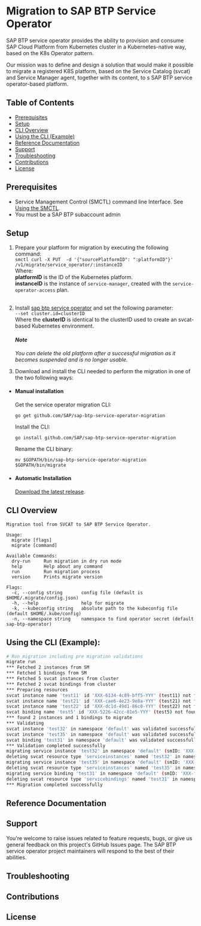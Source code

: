 # Migration to SAP BTP Service Operator 

SAP BTP service operator provides the ability to provision and consume SAP Cloud Platform from Kubernetes cluster in a Kubernetes-native way, based on the K8s Operator pattern.

Our mission was to define and design a solution that would make it possible to migrate a registered K8S platform, based on the Service Catalog (svcat) and Service Manager agent, together with its content, to s SAP BTP service operator-based platform.

## Table of Contents
* [Prerequisites](#prerequisites)
* [Setup](#setup)
* [CLI Overview](#cli-overview)
* [Using the CLI (Example)](#using-the-cli-example)
* [Reference Documentation](#reference-documentation)
* [Support](#support)
* [Troubleshooting](#troubleshooting)
* [Contributions](#contributions)
* [License](#license)

## Prerequisites
- Service Management Control (SMCTL) command line Interface. See [Using the SMCTL](https://help.sap.com/viewer/09cc82baadc542a688176dce601398de/Cloud/en-US/0107f3f8c1954a4e96802f556fc807e3.html).
- You must be a SAP BTP subaccount admin


## Setup

1. Prepare your platform for migration by executing the following command: </br>
```smctl curl -X PUT  -d '{"sourcePlatformID": ":platformID"}' /v1/migrate/service_operator/:instanceID``` </br>
   Where:</br> **platformID** is the ID of the Kubernetes platform.</br> **instanceID** is the instance of ``service-manager``, created with the  ``service-operator-access`` plan.</br></br>
2. Install [sap btp service operator](https://github.com/SAP/sap-btp-service-operator#setup) and set the following parameter: </br>
 ``` --set cluster.id=clusterID ``` </br>
   Where the **clusterID** is identical to the clusterID used to create an svcat-based Kubernetes environment.
   
   #### *Note*
   *You can delete the old platform after a successful migration as it becomes suspended and is no longer usable.*</br>

3. Download and install the CLI needed to perform the migration in one of the two following ways:


  * #### Manual installation</br>
    Get the service operator migration CLI:</br>
   
     ``go get github.com/SAP/sap-btp-service-operator-migration``

    Install the CLI:</br>

    ``go install github.com/SAP/sap-btp-service-operator-migration``

    Rename the CLI binary:</br>

    ``mv $GOPATH/bin/sap-btp-service-operator-migration $GOPATH/bin/migrate``

   * #### Automatic Installation</br>
     [Download the latest release](https://github.com/SAP/sap-btp-service-operator-migration/releases).</br>
     
   
 
## CLI Overview

```
Migration tool from SVCAT to SAP BTP Service Operator.

Usage:
  migrate [flags]
  migrate [command]

Available Commands:
  dry-run     Run migration in dry run mode
  help        Help about any command
  run         Run migration process
  version     Prints migrate version

Flags:
  -c, --config string       config file (default is $HOME/.migrate/config.json)
  -h, --help                help for migrate
  -k, --kubeconfig string   absolute path to the kubeconfig file (default $HOME/.kube/config)
  -n, --namespace string    namespace to find operator secret (default sap-btp-operator)
```

## Using the CLI (Example):

```sh
# Run migration including pre migration validations
migrate run
*** Fetched 2 instances from SM
*** Fetched 1 bindings from SM
*** Fetched 5 svcat instances from cluster
*** Fetched 2 svcat bindings from cluster
*** Preparing resources
svcat instance name 'test11' id 'XXX-6134-4c89-bff5-YYY' (test11) not found in SM, skipping it...
svcat instance name 'test21' id 'XXX-cae6-4e23-9e8a-YYY' (test21) not found in SM, skipping it...
svcat instance name 'test22' id 'XXX-dc1d-49d1-86c0-YYY' (test22) not found in SM, skipping it...
svcat binding name 'test5' id 'XXX-5226-42cc-81e5-YYY' (test5) not found in SM, skipping it...
*** found 2 instances and 1 bindings to migrate
*** Validating
svcat instance 'test32' in namespace 'default' was validated successfully
svcat instance 'test35' in namespace 'default' was validated successfully
svcat binding 'test31' in namespace 'default' was validated successfully
*** Validation completed successfully
migrating service instance 'test32' in namespace 'default' (smID: 'XXX-3d1f-40db-8cac-YYY')
deleting svcat resource type 'serviceinstances' named 'test32' in namespace 'default'
migrating service instance 'test35' in namespace 'default' (smID: 'XXX-0f94-4fde-b524-YYY')
deleting svcat resource type 'serviceinstances' named 'test35' in namespace 'default'
migrating service binding 'test31' in namespace 'default' (smID: 'XXX-fc36-4d50-a925-YYY')
deleting svcat resource type 'servicebindings' named 'test31' in namespace 'default'
*** Migration completed successfully

```
## Reference Documentation

## Support
You're welcome to raise issues related to feature requests, bugs, or give us general feedback on this project's GitHub Issues page. 
The SAP BTP service operator project maintainers will respond to the best of their abilities. 

## Troubleshooting

## Contributions

## License
